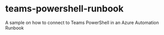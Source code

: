 # teams-powershell-runbook
A sample on how to connect to Teams PowerShell in an Azure Automation Runbook

